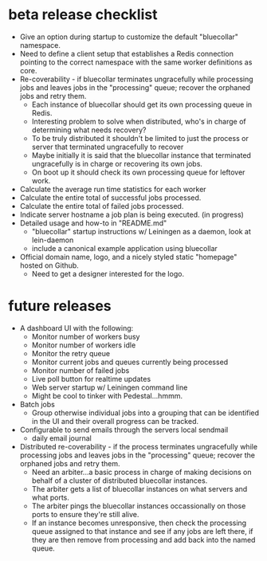 # beta release checklist
* Give an option during startup to customize the default "bluecollar" namespace.
* Need to define a client setup that establishes a Redis connection pointing to the correct
  namespace with the same worker definitions as core.
* Re-coverability - if bluecollar terminates ungracefully while processing jobs 
  and leaves jobs in the "processing" queue; recover the orphaned jobs and retry them.
    * Each instance of bluecollar should get its own processing queue in Redis.
    * Interesting problem to solve when distributed, who's in charge of determining what needs recovery?
    * To be truly distributed it shouldn't be limited to just the process or server that terminated     ungracefully to recover
    * Maybe initially it is said that the bluecollar instance that terminated ungracefully is in charge or recovering its own jobs.
    * On boot up it should check its own processing queue for leftover work.
* Calculate the average run time statistics for each worker
* Calculate the entire total of successful jobs processed.
* Calculate the entire total of failed jobs processed.
* Indicate server hostname a job plan is being executed. (in progress)
* Detailed usage and how-to in "README.md"
    * "bluecollar" startup instructions w/ Leiningen as a daemon, look at lein-daemon
    * include a canonical example application using bluecollar
* Official domain name, logo, and a nicely styled static "homepage" hosted on Github.
    * Need to get a designer interested for the logo.

# future releases
* A dashboard UI with the following:
    * Monitor number of workers busy
    * Monitor number of workers idle
    * Monitor the retry queue
    * Monitor current jobs and queues currently being processed
    * Monitor number of failed jobs
    * Live poll button for realtime updates
    * Web server startup w/ Leiningen command line
    * Might be cool to tinker with Pedestal...hmmm.
* Batch jobs
    * Group otherwise individual jobs into a grouping that can
      be identified in the UI and their overall progress can be
      tracked.
* Configurable to send emails through the servers local sendmail
    * daily email journal
* Distributed re-coverability - if the process terminates ungracefully while processing jobs 
  and leaves jobs in the "processing" queue; recover the orphaned jobs and retry them.
    * Need an arbiter...a basic process in charge of making decisions on behalf of a cluster
      of distributed bluecollar instances.
    * The arbiter gets a list of bluecollar instances on what servers and what ports.
    * The arbiter pings the bluecollar instances occassionally on those ports to ensure they're still alive.
    * If an instance becomes unresponsive, then check the processing queue assigned to that instance and see if
      any jobs are left there, if they are then remove from processing and add back into the named queue.
